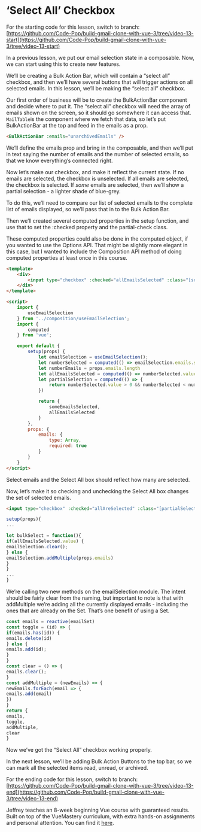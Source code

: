 # ‘Select All’ Checkbox

For the starting code for this lesson, switch to branch: [https://github.com/Code-Pop/build-gmail-clone-with-vue-3/tree/video-13-start](https://github.com/Code-Pop/build-gmail-clone-with-vue-3/tree/video-13-start)

In a previous lesson, we put our email selection state in a composable. Now, we can start using this to create new features.

We’ll be creating a Bulk Action Bar, which will contain a “select all” checkbox, and then we’ll have several buttons that will trigger actions on all selected emails. In this lesson, we’ll be making the “select all” checkbox.

Our first order of business will be to create the BulkActionBar component and decide where to put it. The “select all” checkbox will need the array of emails shown on the screen, so it should go somewhere it can access that. `MailTable`is the component where we fetch that data, so let’s put BulkActionBar at the top and feed in the emails as a prop.

```html
<BulkActionBar :emails="unarchivedEmails" />
```

We’ll define the emails prop and bring in the composable, and then we’ll put in text saying the number of emails and the number of selected emails, so that we know everything’s connected right.

Now let’s make our checkbox, and make it reflect the current state. If no emails are selected, the checkbox is unselected. If all emails are selected, the checkbox is selected. If _some_ emails are selected, then we’ll show a partial selection - a lighter shade of blue-grey.

To do this, we’ll need to compare our list of selected emails to the complete list of emails displayed, so we’ll pass that in to the Bulk Action Bar.

Then we’ll created several computed properties in the setup function, and use that to set the :checked property and the partial-check class.

These computed properties could also be done in the computed object, if you wanted to use the Options API. That might be slightly more elegant in this case, but I wanted to include the Composition API method of doing computed properties at least once in this course.

```html
<template>
    <div>
        <input type="checkbox" :checked="allEmailsSelected" :class="[someEmailsSelected ? 'partial-check' : '']">
    </div>
</template>

<script>
    import {
        useEmailSelection
    } from '../composition/useEmailSelection';
    import {
        computed
    } from 'vue';

    export default {
        setup(props) {
            let emailSelection = useEmailSelection();
            let numberSelected = computed(() => emailSelection.emails.size)
            let numberEmails = props.emails.length
            let allEmailsSelected = computed(() => numberSelected.value == numberEmails)
            let partialSelection = computed(() => {
                return numberSelected.value > 0 && numberSelected < numberEmails
            })

            return {
                someEmailsSelected,
                allEmailsSelected
            }
        },
        props: {
            emails: {
                type: Array,
                required: true
            }
        }
    }
</script>
```

Select emails and the Select All box should reflect how many are selected.

Now, let’s make it so checking and unchecking the Select All box changes the set of selected emails.

```html
<input type="checkbox" :checked="allAreSelected" :class="[partialSelection ? 'partial-check' : '']" @click="bulkSelect">
```

```javascript
setup(props){
...

let bulkSelect = function(){
if(allEmailsSelected.value) {
emailSelection.clear();
} else {
emailSelection.addMultiple(props.emails)
}
}
...
}
```

We’re calling two new methods on the emailSelection module. The intent should be fairly clear from the naming, but important to note is that with addMultiple we’re adding all the currently displayed emails - including the ones that are already on the Set. That’s one benefit of using a Set.

```javascript
const emails = reactive(emailSet)
const toggle = (id) => {
if(emails.has(id)) {
emails.delete(id)
} else {
emails.add(id);
}
}
const clear = () => {
emails.clear();
}
const addMultiple = (newEmails) => {
newEmails.forEach(email => {
emails.add(email)
})
}
return {
emails,
toggle,
addMultiple,
clear
}
```

Now we’ve got the “Select All” checkbox working properly.

In the next lesson, we’ll be adding Bulk Action Buttons to the top bar, so we can mark all the selected items read, unread, or archived.

For the ending code for this lesson, switch to branch: [https://github.com/Code-Pop/build-gmail-clone-with-vue-3/tree/video-13-end](https://github.com/Code-Pop/build-gmail-clone-with-vue-3/tree/video-13-end)

Jeffrey teaches an 8-week beginning Vue course with guaranteed results. Built on top of the VueMastery curriculum, with extra hands-on assignments and personal attention. You can find it [here](https://vuemastery--vuetraining.thrivecart.com/vue-training/).